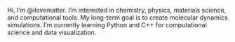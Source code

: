 Hi, I’m @ilovematter.
I’m interested in chemistry, physics, materials science, and computational tools. My long-term goal is to create molecular dynamics simulations.
I’m currently learning Python and C++ for computational science and data visualization.

<!---
ilovematter/ilovematter is a ✨ special ✨ repository because its `README.md` (this file) appears on your GitHub profile.
You can click the Preview link to take a look at your changes.
--->
